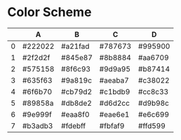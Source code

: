 # Color Scheme 

|   | A       | B       | C       | D       |
|---|---------|---------|---------|---------|
| 0 | #222022 | #a21fad | #787673 | #995900 |
| 1 | #2f2d2f | #845e87 | #8b8884 | #aa6709 |
| 2 | #575158 | #8f6c93 | #9d9a95 | #b87414 |
| 3 | #635f63 | #9a819c | #aeaba7 | #c38022 |
| 4 | #6f6b70 | #cb79d2 | #c1bdb9 | #cc8c33 |
| 5 | #89858a | #db8de2 | #d6d2cc | #d9b98c |
| 6 | #9e999f | #eaa8f0 | #eae6e1 | #e6c699 |
| 7 | #b3adb3 | #fdebff | #fbfaf9 | #ffd599 |

